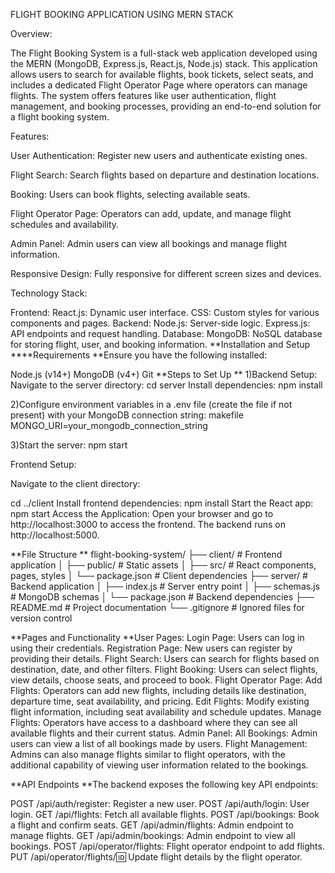 FLIGHT BOOKING APPLICATION USING MERN STACK

Overview:

The Flight Booking System is a full-stack web application developed using the MERN (MongoDB, Express.js, React.js, Node.js) stack. This application allows users to search for available flights, book tickets, select seats, and includes a dedicated Flight Operator Page where operators can manage flights. The system offers features like user authentication, flight management, and booking processes, providing an end-to-end solution for a flight booking system.

Features:

User Authentication: Register new users and authenticate existing ones.

Flight Search: Search flights based on departure and destination locations.

Booking: Users can book flights, selecting available seats.

Flight Operator Page: Operators can add, update, and manage flight schedules and availability.

Admin Panel: Admin users can view all bookings and manage flight information.

Responsive Design: Fully responsive for different screen sizes and devices.

Technology Stack:

Frontend:
React.js: Dynamic user interface.
CSS: Custom styles for various components and pages.
Backend:
Node.js: Server-side logic.
Express.js: API endpoints and request handling.
Database:
MongoDB: NoSQL database for storing flight, user, and booking information.
**Installation and Setup
****Requirements
**Ensure you have the following installed:

Node.js (v14+)
MongoDB (v4+)
Git
**Steps to Set Up
**
1)Backend Setup:
Navigate to the server directory:
cd server
Install dependencies:
npm install

2)Configure environment variables in a .env file (create the file if not present) with your MongoDB connection string:
makefile
MONGO_URI=your_mongodb_connection_string

3)Start the server:
npm start

Frontend Setup:

Navigate to the client directory:

cd ../client
Install frontend dependencies:
npm install
Start the React app:
npm start
Access the Application:
Open your browser and go to http://localhost:3000 to access the frontend.
The backend runs on http://localhost:5000.

**File Structure
**
flight-booking-system/
├── client/                # Frontend application
│   ├── public/            # Static assets
│   ├── src/               # React components, pages, styles
│   └── package.json       # Client dependencies
├── server/                # Backend application
│   ├── index.js           # Server entry point
│   ├── schemas.js         # MongoDB schemas
│   └── package.json       # Backend dependencies
├── README.md              # Project documentation
└── .gitignore             # Ignored files for version control

**Pages and Functionality
**User Pages:
Login Page: Users can log in using their credentials.
Registration Page: New users can register by providing their details.
Flight Search: Users can search for flights based on destination, date, and other filters.
Flight Booking: Users can select flights, view details, choose seats, and proceed to book.
Flight Operator Page:
Add Flights: Operators can add new flights, including details like destination, departure time, seat availability, and pricing.
Edit Flights: Modify existing flight information, including seat availability and schedule updates.
Manage Flights: Operators have access to a dashboard where they can see all available flights and their current status.
Admin Panel:
All Bookings: Admin users can view a list of all bookings made by users.
Flight Management: Admins can also manage flights similar to flight operators, with the additional capability of viewing user information related to the bookings.

**API Endpoints
**The backend exposes the following key API endpoints:

POST /api/auth/register: Register a new user.
POST /api/auth/login: User login.
GET /api/flights: Fetch all available flights.
POST /api/bookings: Book a flight and confirm seats.
GET /api/admin/flights: Admin endpoint to manage flights.
GET /api/admin/bookings: Admin endpoint to view all bookings.
POST /api/operator/flights: Flight operator endpoint to add flights.
PUT /api/operator/flights/:id: Update flight details by the flight operator.
